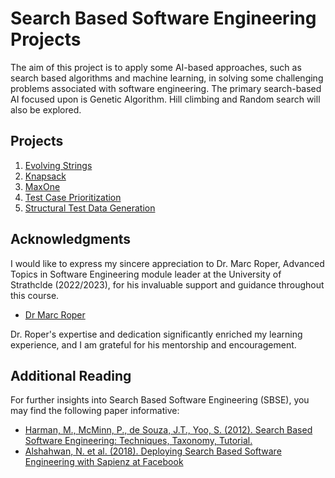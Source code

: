 # Search Based Software Engineering Projects

The aim of this project is to apply some AI-based approaches, such as search based algorithms and machine learning, in solving some challenging problems associated with software engineering. The primary search-based AI focused upon is Genetic Algorithm. Hill climbing and Random search will also be explored.

## Projects

1. [Evolving Strings](./Evolving-Strings)
2. [Knapsack](./Knapsack)
3. [MaxOne](./MaxOne)
4. [Test Case Prioritization](./TCP)
5. [Structural Test Data Generation](./STDG)

## Acknowledgments

I would like to express my sincere appreciation to Dr. Marc Roper, Advanced Topics in Software Engineering module leader at the University of Strathclde (2022/2023), for his invaluable support and guidance throughout this course.

- [Dr Marc Roper](https://www.strath.ac.uk/staff/ropermarcdr/)

Dr. Roper's expertise and dedication significantly enriched my learning experience, and I am grateful for his mentorship and encouragement.

## Additional Reading

For further insights into Search Based Software Engineering (SBSE), you may find the following paper informative:

- [Harman, M., McMinn, P., de Souza, J.T., Yoo, S. (2012). Search Based Software Engineering: Techniques, Taxonomy, Tutorial.](https://coinse.github.io/publications/pdfs/Harman2012lr.pdf)
- [Alshahwan, N. et al. (2018). Deploying Search Based Software Engineering with Sapienz at Facebook](https://coinse.github.io/publications/pdfs/Harman2012lr.pdf)
